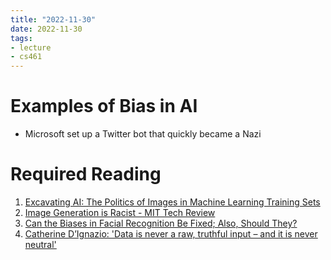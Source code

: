 ```yaml
---
title: "2022-11-30"
date: 2022-11-30
tags:
- lecture
- cs461
---
```


# Examples of Bias in AI

* Microsoft set up a Twitter bot that quickly became a Nazi

# Required Reading
1. [Excavating AI: The Politics of Images in Machine Learning Training Sets](https://excavating.ai/)
2. [Image Generation is Racist - MIT Tech Review](https://umsystem.instructure.com/courses/130082/files/12426654?module_item_id=4882855)
3. [Can the Biases in Facial Recognition Be Fixed; Also, Should They?](https://umsystem.instructure.com/courses/130082/files/12426632?module_item_id=4882856)
4. [Catherine D’Ignazio: 'Data is never a raw, truthful input – and it is never neutral'](https://www.theguardian.com/technology/2020/mar/21/catherine-dignazio-data-is-never-a-raw-truthful-input-and-it-is-never-neutral)
